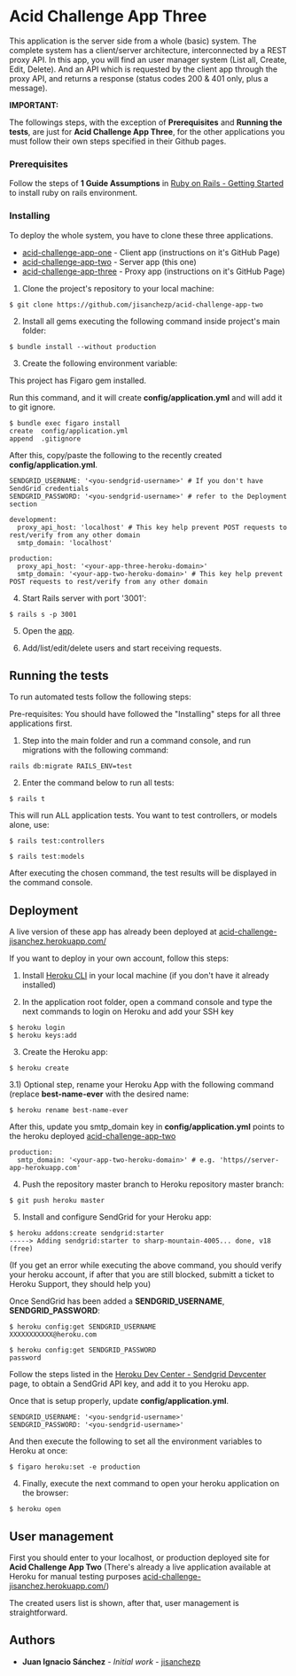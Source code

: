 # Acid Challenge App Three

This application is the server side from a whole (basic) system. The complete
system has a client/server architecture, interconnected by a REST proxy API.
In this app, you will find an user manager system (List all, Create, Edit, Delete).
And an API which is requested by the client app through the proxy API, and
returns a response (status codes 200 & 401 only, plus a message).

**IMPORTANT:**

The followings steps, with the exception of **Prerequisites** and
**Running the tests**, are just for **Acid Challenge App Three**, for the other
applications you must follow their own steps specified in their Github pages.

### Prerequisites

Follow the steps of **1 Guide Assumptions** in [Ruby on Rails - Getting Started](http://guides.rubyonrails.org/getting_started.html) to install ruby on rails environment.

### Installing

To deploy the whole system, you have to clone these three applications.

* [acid-challenge-app-one](https://github.com/jisanchezp/acid-challenge-app-one) - Client app (instructions on it's GitHub Page)
* [acid-challenge-app-two](https://github.com/jisanchezp/acid-challenge-app-two) - Server app (this one)
* [acid-challenge-app-three](https://github.com/jisanchezp/acid-challenge-app-three) - Proxy app (instructions on it's GitHub Page)

1) Clone the project's repository to your local machine:

```
$ git clone https://github.com/jisanchezp/acid-challenge-app-two
```

2) Install all gems executing the following command inside project's main folder:

```
$ bundle install --without production
```

3) Create the following environment variable:

This project has Figaro gem installed.

Run this command, and it will create **config/application.yml** and will add it to git ignore.

```
$ bundle exec figaro install
create  config/application.yml
append  .gitignore
```

After this, copy/paste the following to the recently created **config/application.yml**.

```
SENDGRID_USERNAME: '<you-sendgrid-username>' # If you don't have SendGrid credentials
SENDGRID_PASSWORD: '<you-sendgrid-username>' # refer to the Deployment section

development:
  proxy_api_host: 'localhost' # This key help prevent POST requests to rest/verify from any other domain
  smtp_domain: 'localhost'

production:
  proxy_api_host: '<your-app-three-heroku-domain>'
  smtp_domain: '<your-app-two-heroku-domain>' # This key help prevent POST requests to rest/verify from any other domain
```

4) Start Rails server with port '3001':

```
$ rails s -p 3001
```

5) Open the [app](http://localhost:3001).

6) Add/list/edit/delete users and start receiving requests.

## Running the tests

To run automated tests follow the following steps:

Pre-requisites: You should have followed the "Installing" steps for all three applications first.

1) Step into the main folder and run a command console, and run migrations with the following command:

```
rails db:migrate RAILS_ENV=test
```

2) Enter the command below to run all tests:

```
$ rails t
```

This will run ALL application tests. You want to test controllers, or models alone, use:

```
$ rails test:controllers
```

```
$ rails test:models
```

After executing the chosen command, the test results will be displayed in the command console.

## Deployment

A live version of these app has already been deployed at [acid-challenge-jisanchez.herokuapp.com/](acid-challenge-jisanchez.herokuapp.com/)

If you want to deploy in your own account, follow this steps:

1) Install [Heroku CLI](https://devcenter.heroku.com/articles/heroku-cli) in your local machine (if you don't have it already installed)

2) In the application root folder, open a command console and type the next commands to login on Heroku and add your SSH key

```
$ heroku login
$ heroku keys:add
```

3) Create the Heroku app:

```
$ heroku create
```

3.1) Optional step, rename your Heroku App with the following command (replace **best-name-ever** with the desired name:

```
$ heroku rename best-name-ever
```

After this, update you smtp_domain key in **config/application.yml** points to the heroku deployed [acid-challenge-app-two](https://github.com/jisanchezp/acid-challenge-app-two)

```
production:
  smtp_domain: '<your-app-two-heroku-domain>' # e.g. 'https//server-app-herokuapp.com'
```

4) Push the repository master branch to Heroku repository master branch:

```
$ git push heroku master
```

5) Install and configure SendGrid for your Heroku app:

```
$ heroku addons:create sendgrid:starter
-----> Adding sendgrid:starter to sharp-mountain-4005... done, v18 (free)
```

(If you get an error while executing the above command, you should verify your heroku account, if after that you are still blocked, submitt a ticket to Heroku Support, they should help you)

Once SendGrid has been added a **SENDGRID_USERNAME**, **SENDGRID_PASSWORD**:

```
$ heroku config:get SENDGRID_USERNAME
XXXXXXXXXXX@heroku.com

$ heroku config:get SENDGRID_PASSWORD
password
```

Follow the steps listed in the [Heroku Dev Center - Sendgrid Devcenter](https://devcenter.heroku.com/articles/sendgrid) page, to obtain a SendGrid API key, and add it to you Heroku app.

Once that is setup properly, update **config/application.yml**.

```
SENDGRID_USERNAME: '<you-sendgrid-username>'
SENDGRID_PASSWORD: '<you-sendgrid-username>'
```

And then execute the following to set all the environment variables to Heroku at once:

```
$ figaro heroku:set -e production
```

4) Finally, execute the next command to open your heroku application on the browser:

```
$ heroku open
```

## User management

First you should enter to your localhost, or production deployed site for **Acid Challenge App Two** (There's already a live application available at Heroku for manual testing purposes [acid-challenge-jisanchez.herokuapp.com/](acid-challenge-jisanchez.herokuapp.com/))

The created users list is shown, after that, user management is straightforward.

## Authors

* **Juan Ignacio Sánchez** - *Initial work* - [jisanchezp](https://github.com/jisanchezp)
